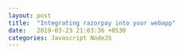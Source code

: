 ```yaml
---
layout: post
title:  "Integrating razorpay into your webapp"
date:   2019-03-23 21:03:36 +0530
categories: Javascript NodeJS
---
```


